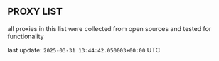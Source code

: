 ## PROXY LIST

all proxies in this list were collected from open sources and tested for functionality

last update: `2025-03-31 13:44:42.050003+00:00` UTC